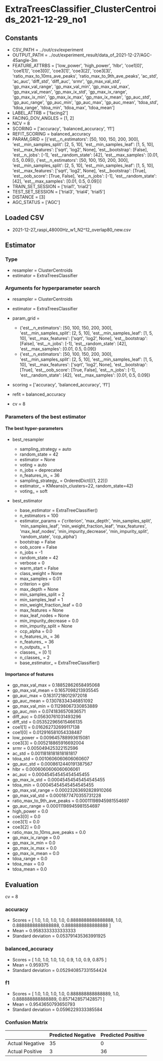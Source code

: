 # ExtraTreesClassifier_ClusterCentroids_2021-12-29_no1
## Constants
- CSV_PATH = ../out/csv/experiment
- OUTPUT_PATH = ../out/experiment_result/data_of_2021-12-27/AGC-45angle-3m
- FEATURE_ATTRBS = ['low_power', 'high_power', 'hlbr', 'coe1[0]', 'coe1[1]', 'coe3[0]', 'coe3[1]', 'coe3[2]', 'coe3[3]', 'ratio_max_to_10ms_ave_peaks', 'ratio_max_to_9th_ave_peaks', 'ac_std', 'ac_auc', 'diff_std', 'diff_auc', 'srmr', 'gp_max_val_std', 'gp_max_val_range', 'gp_max_val_min', 'gp_max_val_max', 'gp_max_val_mean', 'gp_max_ix_std', 'gp_max_ix_range', 'gp_max_ix_min', 'gp_max_ix_max', 'gp_max_ix_mean', 'gp_auc_std', 'gp_auc_range', 'gp_auc_min', 'gp_auc_max', 'gp_auc_mean', 'tdoa_std', 'tdoa_range', 'tdoa_min', 'tdoa_max', 'tdoa_mean']
- LABEL_ATTRB = ['facing2']
- FACING_DOV_ANGLES = [1, 2]
- NCV = 8
- SCORING = ['accuracy', 'balanced_accuracy', 'f1']
- REFIT_SCORING = balanced_accuracy
- PARAM_GRID = [{'est__n_estimators': [50, 100, 150, 200, 300], 'est__min_samples_split': [2, 5, 10], 'est__min_samples_leaf': [1, 5, 10], 'est__max_features': ['sqrt', 'log2', None], 'est__bootstrap': [False], 'est__n_jobs': [-1], 'est__random_state': [42], 'est__max_samples': [0.01, 0.5, 0.09]}, {'est__n_estimators': [50, 100, 150, 200, 300], 'est__min_samples_split': [2, 5, 10], 'est__min_samples_leaf': [1, 5, 10], 'est__max_features': ['sqrt', 'log2', None], 'est__bootstrap': [True], 'est__oob_score': [True, False], 'est__n_jobs': [-1], 'est__random_state': [42], 'est__max_samples': [0.01, 0.5, 0.09]}]
- TRAIN_SET_SESSION = ['trial1', 'trial2']
- TEST_SET_SESSION = ['trial3', 'trial4', 'trial5']
- DISTANCE = [3]
- AGC_STATUS = ['AGC']

## Loaded CSV
- 2021-12-27_raspi_48000Hz_w1_N2^12_overlap80_new.csv

## Estimator
### Type
- resampler = ClusterCentroids
- estimator = ExtraTreesClassifier

### Arguments for hyperparameter search
- resampler = ClusterCentroids
- estimator = ExtraTreesClassifier
- param_grid = 
	- {'est__n_estimators': [50, 100, 150, 200, 300], 'est__min_samples_split': [2, 5, 10], 'est__min_samples_leaf': [1, 5, 10], 'est__max_features': ['sqrt', 'log2', None], 'est__bootstrap': [False], 'est__n_jobs': [-1], 'est__random_state': [42], 'est__max_samples': [0.01, 0.5, 0.09]}
	- {'est__n_estimators': [50, 100, 150, 200, 300], 'est__min_samples_split': [2, 5, 10], 'est__min_samples_leaf': [1, 5, 10], 'est__max_features': ['sqrt', 'log2', None], 'est__bootstrap': [True], 'est__oob_score': [True, False], 'est__n_jobs': [-1], 'est__random_state': [42], 'est__max_samples': [0.01, 0.5, 0.09]}

- scoring = ['accuracy', 'balanced_accuracy', 'f1']
- refit = balanced_accuracy
- cv = 8

### Parameters of the best estimator
#### The best hyper-parameters
- best_resampler
	- sampling_strategy = auto
	- random_state = 42
	- estimator = None
	- voting = auto
	- n_jobs = deprecated
	- n_features_in_ = 36
	- sampling_strategy_ = OrderedDict([(1, 22)])
	- estimator_ = KMeans(n_clusters=22, random_state=42)
	- voting_ = soft

- best_estimator
	- base_estimator = ExtraTreeClassifier()
	- n_estimators = 100
	- estimator_params = ('criterion', 'max_depth', 'min_samples_split', 'min_samples_leaf', 'min_weight_fraction_leaf', 'max_features', 'max_leaf_nodes', 'min_impurity_decrease', 'min_impurity_split', 'random_state', 'ccp_alpha')
	- bootstrap = False
	- oob_score = False
	- n_jobs = -1
	- random_state = 42
	- verbose = 0
	- warm_start = False
	- class_weight = None
	- max_samples = 0.01
	- criterion = gini
	- max_depth = None
	- min_samples_split = 2
	- min_samples_leaf = 1
	- min_weight_fraction_leaf = 0.0
	- max_features = None
	- max_leaf_nodes = None
	- min_impurity_decrease = 0.0
	- min_impurity_split = None
	- ccp_alpha = 0.0
	- n_features_in_ = 36
	- n_features_ = 36
	- n_outputs_ = 1
	- classes_ = [0 1]
	- n_classes_ = 2
	- base_estimator_ = ExtraTreeClassifier()

#### Importance of features
- gp_max_val_max = 0.18852862658495068
- gp_max_val_mean = 0.1657098213935545
- gp_auc_max = 0.16317218012972018
- gp_auc_mean = 0.13078334346851092
- gp_max_val_min = 0.11298067330853889
- gp_auc_min = 0.0741836570836571
- diff_auc = 0.05630761031493296
- diff_std = 0.053522965615466135
- coe1[1] = 0.016262732699117138
- coe1[0] = 0.012916581054338487
- low_power = 0.009645788993615081
- coe3[3] = 0.005218865916692004
- srmr = 0.005049425322152596
- ac_std = 0.0011818181818181817
- tdoa_std = 0.0010606060606060607
- gp_auc_std = 0.0008612440191387567
- hlbr = 0.0006060606060606061
- ac_auc = 0.00045454545454545455
- gp_max_ix_std = 0.00045454545454545455
- tdoa_min = 0.00045454545454545455
- gp_max_val_range = 0.00023263692828910266
- gp_max_val_std = 0.0001877470355731228
- ratio_max_to_9th_ave_peaks = 0.00011198945981554697
- gp_auc_range = 0.00011198945981554697
- high_power = 0.0
- coe3[0] = 0.0
- coe3[1] = 0.0
- coe3[2] = 0.0
- ratio_max_to_10ms_ave_peaks = 0.0
- gp_max_ix_range = 0.0
- gp_max_ix_min = 0.0
- gp_max_ix_max = 0.0
- gp_max_ix_mean = 0.0
- tdoa_range = 0.0
- tdoa_max = 0.0
- tdoa_mean = 0.0

## Evaluation
cv = 8
### accuracy
- Scores = [ 1.0, 1.0, 1.0, 1.0, 0.8888888888888888, 1.0, 0.8888888888888888, 0.8888888888888888 ]
- Mean = 0.9583333333333333
- Standard deviation = 0.053791435363991925

### balanced_accuracy
- Scores = [ 1.0, 1.0, 1.0, 1.0, 0.9, 1.0, 0.9, 0.875 ]
- Mean = 0.959375
- Standard deviation = 0.052940857331554424

### f1
- Scores = [ 1.0, 1.0, 1.0, 1.0, 0.888888888888889, 1.0, 0.888888888888889, 0.8571428571428571 ]
- Mean = 0.9543650793650793
- Standard deviation = 0.0596229333385584

### Confusion Matrix
|  | Predicted Negative | Predicted Positive |
| --- | --- | --- |
| Actual Negative | 35 | 0 |
| Actual Positive | 3 | 36 |

      